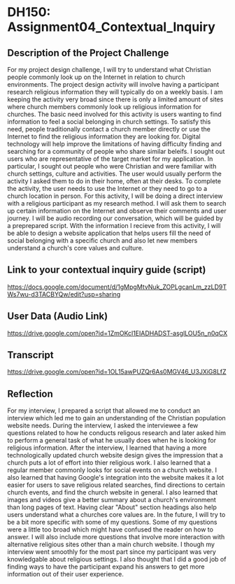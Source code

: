 # DH150: Assignment04_Contextual_Inquiry

## Description of the Project Challenge

For my project design challenge, I will try to understand what Christian people commonly look up on the Internet in relation to church environments. The project design activity will involve having a participant research religious information they will typically do on a weekly basis. I am keeping the activity very broad since there is only a limited amount of sites where church members commonly look up religious information for churches. The basic need involved for this activity is users wanting to find information to feel a social belonging in church settings. To satisfy this need, people traditionally contact a church member directly or use the Internet to find the religious information they are looking for. Digital technology will help improve the limitations of having difficulty finding and searching for a community of people who share similar beleifs. I sought out users who are representative of the target market for my application. In particular, I sought out people who were Christian and were familiar with church settings, culture and activities. The user would usually perform the activity I asked them to do in their home, often at their desks. To complete the activity, the user needs to use the Internet or they need to go to a church location in person. For this activity, I will be doing a direct interview with a religious participant as my research method. I will ask them to search up certain information on the Internet and observe their comments and user journey. I will be audio recording our conversation, which will be guided by a preprepared script. With the information I recieve from this activity, I will be able to design a website application that helps users fill the need of social belonging with a specific church and also let new members understand a church's core values and culture. 

## Link to your contextual inquiry guide (script)

https://docs.google.com/document/d/1gMpgMtvNuk_ZOPLgcanLm_zzLD9TWs7wu-d3TACBYQw/edit?usp=sharing

## User Data (Audio Link)

https://drive.google.com/open?id=1ZmOKcl1EIADHADST-asglLOU5n_n0qCX

## Transcript

https://drive.google.com/open?id=1OL15awPUZQr6As0MGV46_U3JXiG8LfZ


## Reflection
For my interview, I prepared a script that allowed me to conduct an interview which led me to gain an understanding of the Christian population website needs. During the interview, I asked the interviewee a few questions related to how he conducts religous research and later asked him to perform a general task of what he usually does when he is looking for religious information. After the interview, I learned that having a more technologically updated church website design gives the impression that a church puts a lot of effort into thier religious work. I also learned that a regular member commonly looks for social events on a church website. I also learned that having Google's integration into the website makes it a lot easier for users to save religious related searches, find directions to certain church events, and find the church website in general. I also learned that images and videos give a better summary about a church's environment than long pages of text. Having clear "About" section headings also help users understand what a churches core values are. In the future, I will try to be a bit more specific with some of my questions. Some of my questions were a little too broad which might have confused the reader on how to answer. I will also include more questions that involve more interaction with alternative religious sites other than a main church website. I though my interview went smoothly for the most part since my participant was very knowledgable about religious settings. I also thought that I did a good job of finding ways to have the participant expand his answers to get more information out of their user experience. 
